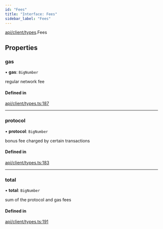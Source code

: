 ```yaml
---
id: "Fees"
title: "Interface: Fees"
sidebar_label: "Fees"
---
```


[api/client/types](../../../../../modules/API/Client/Types/Types.md).Fees

## Properties

### gas

• **gas**: `BigNumber`

regular network fee

#### Defined in

[api/client/types.ts:187](https://github.com/PolymeshAssociation/polymesh-sdk/blob/654b99c8d/src/api/client/types.ts#L187)

___

### protocol

• **protocol**: `BigNumber`

bonus fee charged by certain transactions

#### Defined in

[api/client/types.ts:183](https://github.com/PolymeshAssociation/polymesh-sdk/blob/654b99c8d/src/api/client/types.ts#L183)

___

### total

• **total**: `BigNumber`

sum of the protocol and gas fees

#### Defined in

[api/client/types.ts:191](https://github.com/PolymeshAssociation/polymesh-sdk/blob/654b99c8d/src/api/client/types.ts#L191)

